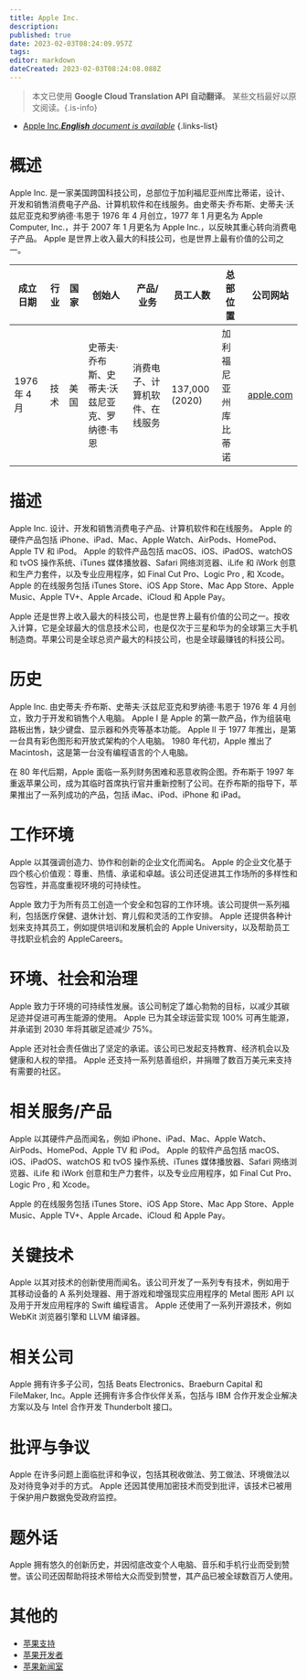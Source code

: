 ```yaml
---
title: Apple Inc.
description: 
published: true
date: 2023-02-03T08:24:09.957Z
tags: 
editor: markdown
dateCreated: 2023-02-03T08:24:08.088Z
---
```


> 本文已使用 **Google Cloud Translation API 自动翻译**。
某些文档最好以原文阅读。{.is-info}



- [Apple Inc.***English** document is available*](/en/Knowledge-base/Dictionary/Company/apple-inc-)
{.links-list}


# 概述

Apple Inc. 是一家美国跨国科技公司，总部位于加利福尼亚州库比蒂诺，设计、开发和销售消费电子产品、计算机软件和在线服务。由史蒂夫·乔布斯、史蒂夫·沃兹尼亚克和罗纳德·韦恩于 1976 年 4 月创立，1977 年 1 月更名为 Apple Computer, Inc.，并于 2007 年 1 月更名为 Apple Inc.，以反映其重心转向消费电子产品。 Apple 是世界上收入最大的科技公司，也是世界上最有价值的公司之一。

|成立日期 |行业 |国家 |创始人 |产品/业务 |员工人数 |总部位置 |公司网站 |
| ------------------ | ------ | ------ | ------ | -------------- | ------------------ | ---------------------- | -------------- |
| 1976 年 4 月 |技术 |美国 |史蒂夫·乔布斯、史蒂夫·沃兹尼亚克、罗纳德·韦恩 |消费电子、计算机软件、在线服务| 137,000 (2020) |加利福尼亚州库比蒂诺 | [apple.com](https://www.apple.com/) |

# 描述

Apple Inc. 设计、开发和销售消费电子产品、计算机软件和在线服务。 Apple 的硬件产品包括 iPhone、iPad、Mac、Apple Watch、AirPods、HomePod、Apple TV 和 iPod。 Apple 的软件产品包括 macOS、iOS、iPadOS、watchOS 和 tvOS 操作系统、iTunes 媒体播放器、Safari 网络浏览器、iLife 和 iWork 创意和生产力套件，以及专业应用程序，如 Final Cut Pro、Logic Pro , 和 Xcode。 Apple 的在线服务包括 iTunes Store、iOS App Store、Mac App Store、Apple Music、Apple TV+、Apple Arcade、iCloud 和 Apple Pay。

Apple 还是世界上收入最大的科技公司，也是世界上最有价值的公司之一。按收入计算，它是全球最大的信息技术公司，也是仅次于三星和华为的全球第三大手机制造商。苹果公司是全球总资产最大的科技公司，也是全球最赚钱的科技公司。

# 历史

Apple Inc. 由史蒂夫·乔布斯、史蒂夫·沃兹尼亚克和罗纳德·韦恩于 1976 年 4 月创立，致力于开发和销售个人电脑。 Apple I 是 Apple 的第一款产品，作为组装电路板出售，缺少键盘、显示器和外壳等基本功能。 Apple II 于 1977 年推出，是第一台具有彩色图形和开放式架构的个人电脑。 1980 年代初，Apple 推出了 Macintosh，这是第一台没有编程语言的个人电脑。

在 80 年代后期，Apple 面临一系列财务困难和恶意收购企图。乔布斯于 1997 年重返苹果公司，成为其临时首席执行官并重新控制了公司。在乔布斯的指导下，苹果推出了一系列成功的产品，包括 iMac、iPod、iPhone 和 iPad。

# 工作环境

Apple 以其强调创造力、协作和创新的企业文化而闻名。 Apple 的企业文化基于四个核心价值观：尊重、热情、承诺和卓越。该公司还促进其工作场所的多样性和包容性，并高度重视环境的可持续性。

Apple 致力于为所有员工创造一个安全和包容的工作环境。该公司提供一系列福利，包括医疗保健、退休计划、育儿假和灵活的工作安排。 Apple 还提供各种计划来支持其员工，例如提供培训和发展机会的 Apple University，以及帮助员工寻找职业机会的 AppleCareers。

# 环境、社会和治理

Apple 致力于环境的可持续性发展。该公司制定了雄心勃勃的目标，以减少其碳足迹并促进可再生能源的使用。 Apple 已为其全球运营实现 100% 可再生能源，并承诺到 2030 年将其碳足迹减少 75%。

Apple 还对社会责任做出了坚定的承诺。该公司已发起支持教育、经济机会以及健康和人权的举措。 Apple 还支持一系列慈善组织，并捐赠了数百万美元来支持有需要的社区。

# 相关服务/产品

Apple 以其硬件产品而闻名，例如 iPhone、iPad、Mac、Apple Watch、AirPods、HomePod、Apple TV 和 iPod。 Apple 的软件产品包括 macOS、iOS、iPadOS、watchOS 和 tvOS 操作系统、iTunes 媒体播放器、Safari 网络浏览器、iLife 和 iWork 创意和生产力套件，以及专业应用程序，如 Final Cut Pro、Logic Pro , 和 Xcode。

Apple 的在线服务包括 iTunes Store、iOS App Store、Mac App Store、Apple Music、Apple TV+、Apple Arcade、iCloud 和 Apple Pay。

# 关键技术

Apple 以其对技术的创新使用而闻名。该公司开发了一系列专有技术，例如用于其移动设备的 A 系列处理器、用于游戏和增强现实应用程序的 Metal 图形 API 以及用于开发应用程序的 Swift 编程语言。 Apple 还使用了一系列开源技术，例如 WebKit 浏览器引擎和 LLVM 编译器。

# 相关公司

Apple 拥有许多子公司，包括 Beats Electronics、Braeburn Capital 和 FileMaker, Inc。Apple 还拥有许多合作伙伴关系，包括与 IBM 合作开发企业解决方案以及与 Intel 合作开发 Thunderbolt 接口。

# 批评与争议

Apple 在许多问题上面临批评和争议，包括其税收做法、劳工做法、环境做法以及对待竞争对手的方式。 Apple 还因其使用加密技术而受到批评，该技术已被用于保护用户数据免受政府监控。

# 题外话

Apple 拥有悠久的创新历史，并因彻底改变个人电脑、音乐和手机行业而受到赞誉。该公司还因帮助将技术带给大众而受到赞誉，其产品已被全球数百万人使用。

# 其他的

- [苹果支持](https://support.apple.com/)
- [苹果开发者](https://developer.apple.com/)
- [苹果新闻室](https://www.apple.com/newsroom/)